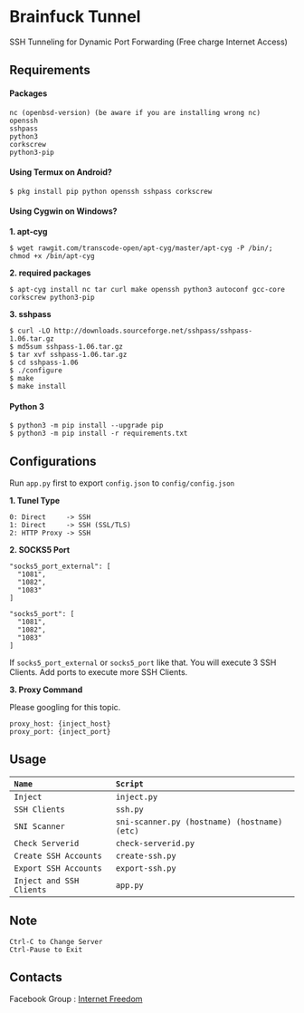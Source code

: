 # Brainfuck Tunnel

SSH Tunneling for Dynamic Port Forwarding (Free charge Internet Access)


Requirements
------------

#### Packages

    nc (openbsd-version) (be aware if you are installing wrong nc)
    openssh
    sshpass
    python3
    corkscrew
    python3-pip


#### Using Termux on Android?

    $ pkg install pip python openssh sshpass corkscrew


#### Using Cygwin on Windows?

**1. apt-cyg**

    $ wget rawgit.com/transcode-open/apt-cyg/master/apt-cyg -P /bin/; chmod +x /bin/apt-cyg


**2. required packages**

    $ apt-cyg install nc tar curl make openssh python3 autoconf gcc-core corkscrew python3-pip


**3. sshpass**

    $ curl -LO http://downloads.sourceforge.net/sshpass/sshpass-1.06.tar.gz
    $ md5sum sshpass-1.06.tar.gz
    $ tar xvf sshpass-1.06.tar.gz
    $ cd sshpass-1.06
    $ ./configure
    $ make
    $ make install


#### Python 3

    $ python3 -m pip install --upgrade pip
    $ python3 -m pip install -r requirements.txt


Configurations
--------------

Run `app.py` first to export `config.json` to `config/config.json`

**1. Tunel Type**

    0: Direct     -> SSH
    1: Direct     -> SSH (SSL/TLS)
    2: HTTP Proxy -> SSH


**2. SOCKS5 Port**

    "socks5_port_external": [
      "1081",
      "1082",
      "1083"
    ]

    "socks5_port": [
      "1081",
      "1082",
      "1083"
    ]

If `socks5_port_external` or `socks5_port` like that. You will execute 3 SSH Clients.
Add ports to execute more SSH Clients.


**3. Proxy Command**

Please googling for this topic.

    proxy_host: {inject_host}
    proxy_port: {inject_port}


Usage
-----

| `Name`                               | `Script`
|:------------------------------------ |:--------------------------------------------
| `Inject`                             | `inject.py`
| `SSH Clients`                        | `ssh.py`
| `SNI Scanner`                        | `sni-scanner.py (hostname) (hostname) (etc)`
| `Check Serverid`                     | `check-serverid.py`
| `Create SSH Accounts`                | `create-ssh.py`
| `Export SSH Accounts`                | `export-ssh.py`
| `Inject and SSH Clients`             | `app.py`


Note
----

    Ctrl-C to Change Server
    Ctrl-Pause to Exit


Contacts
--------

Facebook Group : [Internet Freedom]


[Internet Freedom]: https://www.facebook.com/groups/171888786834544/
